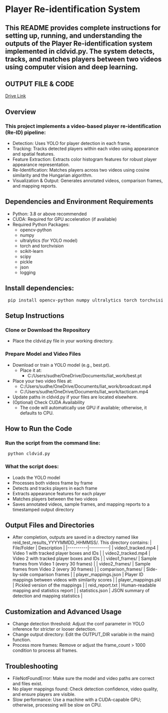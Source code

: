 # Player Re-identification System 
## This README provides complete instructions for setting up, running, and understanding the outputs of the Player Re-identification system implemented in cldvid.py. The system detects, tracks, and matches players between two videos using computer vision and deep learning.
## OUTPUT FILE & CODE
[Drive Link](https://drive.google.com/drive/folders/1PYGJ2zGAnBgGWWZD-Imuigu0hHQX4lIE?usp=sharing)
## Overview
### This project implements a video-based player re-identification (Re-ID) pipeline:
- Detection: Uses YOLO for player detection in each frame.
- Tracking: Tracks detected players within each video using appearance and spatial features.
- Feature Extraction: Extracts color histogram features for robust player appearance representation.
- Re-Identification: Matches players across two videos using cosine similarity and the Hungarian algorithm.
- Visualization & Output: Generates annotated videos, comparison frames, and mapping reports.
## Dependencies and Environment Requirements
- Python: 3.8 or above recommended
- CUDA: Required for GPU acceleration (if available)
- Required Python Packages:
  - opencv-python
  - numpy
  - ultralytics (for YOLO model)
  - torch and torchvision
  - scikit-learn
  - scipy
  - pickle
  - json
  - logging
## Install dependencies:
<pre> pip install opencv-python numpy ultralytics torch torchvision scikit-learn scipy </pre>
## Setup Instructions
### Clone or Download the Repository
- Place the cldvid.py file in your working directory.
### Prepare Model and Video Files
- Download or train a YOLO model (e.g., best.pt).
  - Place it at:
    - C:/Users/sudhe/OneDrive/Documents/liat_work/best.pt
- Place your two video files at:
   - C:/Users/sudhe/OneDrive/Documents/liat_work/broadcast.mp4
   - C:/Users/sudhe/OneDrive/Documents/liat_work/tacticam.mp4
- Update paths in cldvid.py if your files are located elsewhere.
- (Optional) Check CUDA Availability
   - The code will automatically use GPU if available; otherwise, it defaults to CPU.
## How to Run the Code
### Run the script from the command line:
<pre> python cldvid.py </pre>
### What the script does:
 - Loads the YOLO model
 - Processes both videos frame by frame
 - Detects and tracks players in each frame
 - Extracts appearance features for each player
 - Matches players between the two videos
 - Saves annotated videos, sample frames, and mapping reports to a timestamped output directory
## Output Files and Directories
- After completion, outputs are saved in a directory named like reid_test_results_YYYYMMDD_HHMMSS/. This directory contains:
  | File/Folder | Description |
  |----------|----------|
  | video1_tracked.mp4   | Video 1 with tracked player boxes and IDs    |
  | video2_tracked.mp4    | Video 2 with tracked player boxes and IDs    |
  | video1_frames/    | Sample frames from Video 1 (every 30 frames)    |
  | video2_frames/    | Sample frames from Video 2 (every 30 frames)    |
  | comparison_frames/    | Side-by-side comparison frames    |
  | player_mappings.json    | Player ID mappings between videos with similarity scores    |
  | player_mappings.pkl    | Pickled version of the mappings    |
  | reid_report.txt    | Human-readable mapping and statistics report    |
  | statistics.json    | JSON summary of detection and mapping statistics    |
  
## Customization and Advanced Usage
- Change detection threshold:
Adjust the conf parameter in YOLO inference for stricter or looser detection.
- Change output directory:
Edit the OUTPUT_DIR variable in the main() function.
- Process more frames:
Remove or adjust the frame_count > 1000 condition to process all frames.
## Troubleshooting
- FileNotFoundError:
Make sure the model and video paths are correct and files exist.
- No player mappings found:
Check detection confidence, video quality, and ensure players are visible.
- Slow performance:
Use a machine with a CUDA-capable GPU; otherwise, processing will be slow on CPU.
